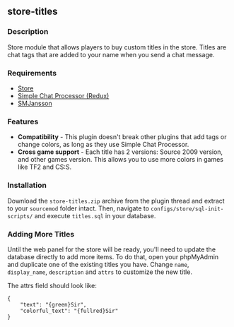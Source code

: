 ## store-titles

### Description
Store module that allows players to buy custom titles in the store. Titles are chat tags that are added to your name when you send a chat message.

### Requirements

* [Store](https://forums.alliedmods.net/showthread.php?t=207157)
* [Simple Chat Processor (Redux)](http://forums.alliedmods.net/showthread.php?t=198501) 
* [SMJansson](https://forums.alliedmods.net/showthread.php?t=184604)

### Features

* **Compatibility** - This plugin doesn't break other plugins that add tags or change colors, as long as they use Simple Chat Processor.
* **Cross game support** - Each title has 2 versions: Source 2009 version, and other games version. This allows you to use more colors in games like TF2 and CS:S.

### Installation

Download the `store-titles.zip` archive from the plugin thread and extract to your `sourcemod` folder intact. Then, navigate to `configs/store/sql-init-scripts/` and execute `titles.sql` in your database.

### Adding More Titles

Until the web panel for the store will be ready, you'll need to update the database directly to add more items. To do that, open your phpMyAdmin and duplicate one of the existing titles you have. Change `name`, `display_name`, `description` and `attrs` to customize the new title. 

The attrs field should look like:

    {
        "text": "{green}Sir",
        "colorful_text": "{fullred}Sir"
    }
